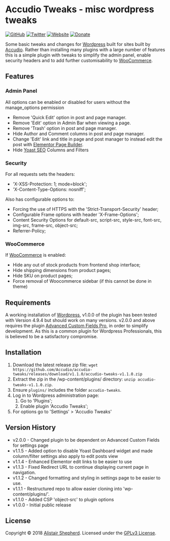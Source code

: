 # Accudio Tweaks - misc wordpress tweaks

[![GitHub](https://img.shields.io/badge/GitHub-Accudio-0366d6.svg)](https://github.com/Accudio) [![Twitter](https://img.shields.io/badge/Twitter-@accudio-1DA1F2.svg)](https://twitter.com/accudio) [![Website](https://img.shields.io/badge/Website-accudio.com-4B86AF.svg)](https://accudio.com) [![Donate](https://img.shields.io/badge/Donate-Paypal-009cde.svg)](https://www.paypal.com/cgi-bin/webscr?cmd=_donations&business=alistair.shepherd@hotmail.co.uk&item_name=Supporting+open+source+projects+by+Alistair+Shepherd&currency_code=GBP)

Some basic tweaks and changes for [Wordpress][wordpressurl] built for sites built by [Accudio][accudiourl]. Rather than installing many plugins with a large number of features this is a simple plugin with tweaks to simplify the admin panel, enable security headers and to add further customisability to [WooCommerce][woocommerceurl].

## Features

### Admin Panel

All options can be enabled or disabled for users without the manage_options permission

* Remove 'Quick Edit' option in post and page manager.
* Remove 'Edit' option in Admin Bar when viewing a page.
* Remove 'Trash' option in post and page manager.
* Hide Author and Comment columns in post and page manager.
* Change 'Edit' link and title in page and post manager to instead edit the post with [Elementor Page Builder][elementorurl].
* Hide [Yoast SEO][yoastseourl] Columns and Filters

### Security

For all requests sets the headers:

* 'X-XSS-Protection: 1; mode=block';
* 'X-Content-Type-Options: nosniff';

Also has configurable options to:

* Forcing the use of HTTPS with the 'Strict-Transport-Security' header;
* Configurable Frame options with header 'X-Frame-Options';
* Content Security Options for default-src, script-src, style-src, font-src, img-src, frame-src, object-src;
* Referrer-Policy;

### WooCommerce

If [WooCommerce][woocommerceurl] is enabled:

* Hide any out of stock products from frontend shop interface;
* Hide shipping dimensions from product pages;
* Hide SKU on product pages;
* Force removal of Woocommerce sidebar (if this cannot be done in theme)

## Requirements

A working installation of [Wordpress][wordpressdownurl], v1.0.0 of the plugin has been tested with Version 4.9.4 but should work on many versions. v2.0.0 and above requires the plugin [Advanced Custom Fields Pro][acfurl], in order to simplify development. As this is a common plugin for Wordpress Professionals, this is believed to be a satisfactory compromise.

## Installation

1. Download the latest release zip file: ```wget https://github.com/Accudio/accudio-tweaks/releases/download/v1.1.0/accudio-tweaks-v1.1.0.zip```
2. Extract the zip in the /wp-content/plugins/ directory: ```unzip accudio-tweaks-v1.1.0.zip```.
3. Ensure ```plugins/``` includes the folder ```accudio-tweaks```.
4. Log in to Wordpress administration page:
	1. Go to 'Plugins';
	2. Enable plugin 'Accudio Tweaks';
5. For options go to 'Settings' > 'Accudio Tweaks'

## Version History

- v2.0.0 - Changed plugin to be dependent on Advanced Custom Fields for settings page
- v1.1.5 - Added option to disable Yoast Dashboard widget and made column/filter settings also apply to edit posts view
- v1.1.4 - Enhanced Elementor edit links to be easier to use
- v1.1.3 - Fixed Redirect URL to continue displaying current page in navigation.
- v1.1.2 - Changed formatting and styling in settings page to be easier to use.
- v1.1.1 - Restructured repo to allow easier cloning into 'wp-content/plugins/'.
- v1.1.0 - Added CSP 'object-src' to plugin options
- v1.0.0 - Initial public release

## License

Copyright &copy; 2018 [Alistair Shepherd][accudiourl]. Licensed under the [GPLv3 License][licenseurl].

[wordpressurl]:https://wordpress.org/
[wordpressdownurl]:https://wordpress.org/download/
[woocommerceurl]:https://woocommerce.com/
[elementorurl]:https://elementor.com/
[yoastseourl]:https://yoast.com/wordpress/plugins/seo/
[acfurl]:https://www.advancedcustomfields.com/
[accudiourl]:https://accudio.com
[licenseurl]:https://www.gnu.org/licenses/gpl-3.0.txt
